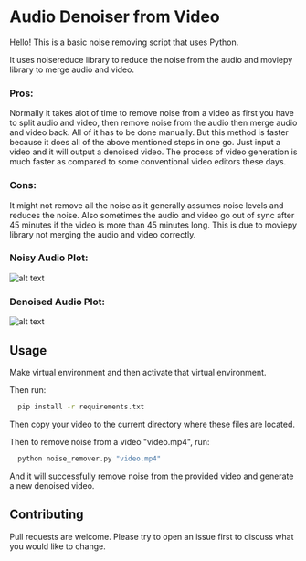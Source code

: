 # Audio Denoiser from Video

Hello! This is a basic noise removing script that uses Python. 

It uses noisereduce library to reduce the noise from the audio and moviepy library to merge audio and video.

### Pros:

Normally it takes alot of time to remove noise from a video as first you have to split audio and video, 
then remove noise from the audio then merge audio and video back. All of it has to be done manually. 
But this method is faster because it does all of the above mentioned steps in one go. Just input a video and it will output a denoised video.
The process of video generation is much faster as compared to some conventional video editors these days.

### Cons: 

It might not remove all the noise as it generally assumes noise levels and reduces the noise.
Also sometimes the audio and video go out of sync after 45 minutes if the video
is more than 45 minutes long. This is due to moviepy library not merging the audio and video correctly.


### Noisy Audio Plot:
![alt text](https://github.com/WaqarAnwar/Audio_Noise_Remover_from_Video-Python/blob/main/NoisyAudioPlot.PNG?raw=true)

### Denoised Audio Plot:
![alt text](https://github.com/WaqarAnwar/Audio_Noise_Remover_from_Video-Python/blob/main/DenoisedAudioPlot.PNG?raw=true)

## Usage

Make virtual environment and then activate that virtual environment.

Then run:
```bash
  pip install -r requirements.txt
```
Then copy your video to the current directory where these files are located.

Then to remove noise from a video "video.mp4", run:
```bash
  python noise_remover.py "video.mp4"
```
And it will successfully remove noise from the provided video and generate a new denoised video.

## Contributing

Pull requests are welcome. Please try to open an issue first to discuss what you would like to change.
